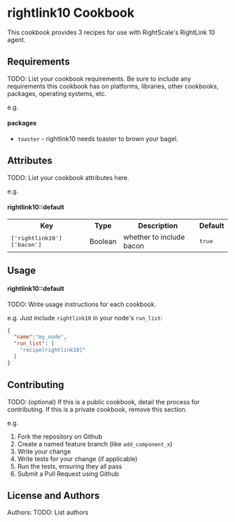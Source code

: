 rightlink10 Cookbook
====================
This cookbook provides 3 recipes for use with RightScale's RightLink 10 agent.

Requirements
------------
TODO: List your cookbook requirements. Be sure to include any requirements this cookbook has on platforms, libraries, other cookbooks, packages, operating systems, etc.

e.g.
#### packages
- `toaster` - rightlink10 needs toaster to brown your bagel.

Attributes
----------
TODO: List your cookbook attributes here.

e.g.
#### rightlink10::default
<table>
  <tr>
    <th>Key</th>
    <th>Type</th>
    <th>Description</th>
    <th>Default</th>
  </tr>
  <tr>
    <td><tt>['rightlink10']['bacon']</tt></td>
    <td>Boolean</td>
    <td>whether to include bacon</td>
    <td><tt>true</tt></td>
  </tr>
</table>

Usage
-----
#### rightlink10::default
TODO: Write usage instructions for each cookbook.

e.g.
Just include `rightlink10` in your node's `run_list`:

```json
{
  "name":"my_node",
  "run_list": [
    "recipe[rightlink10]"
  ]
}
```

Contributing
------------
TODO: (optional) If this is a public cookbook, detail the process for contributing. If this is a private cookbook, remove this section.

e.g.
1. Fork the repository on Github
2. Create a named feature branch (like `add_component_x`)
3. Write your change
4. Write tests for your change (if applicable)
5. Run the tests, ensuring they all pass
6. Submit a Pull Request using Github

License and Authors
-------------------
Authors: TODO: List authors
